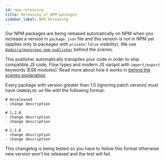 ```yaml
---
id: npm-releasing
title: Releasing of NPM packages
sidebar_label: NPM Releasing
---
```


Our NPM packages are being released automatically on NPM when you increase a version in `package.json` file and this version is not in NPM yet (applies only to packages with `private:false` visibility). We use [`@adeira/monorepo-npm-publisher`](https://github.com/adeira/universe/tree/master/src/monorepo-npm-publisher) behind the scenes.

This publisher automatically transpiles your code in order to ship compatible JS code, Flow types and modern JS variant with `import/export` keywords (ES6 modules). Read more about how it works in [behind the scenes explanation](https://github.com/adeira/universe/tree/master/src/monorepo-npm-publisher#behind-the-scenes-explanation).

Every package with version greater than 1.0 (ignoring patch version) must have `CHANGELOG.md` file with the following format:

```text
# Unreleased
- change description

# 1.2.0
- change description
- change description

# 1.1.0
- change description
- change description
```

This changelog is being tested so you have to follow this format otherwise new version won't be released and the test will fail.
